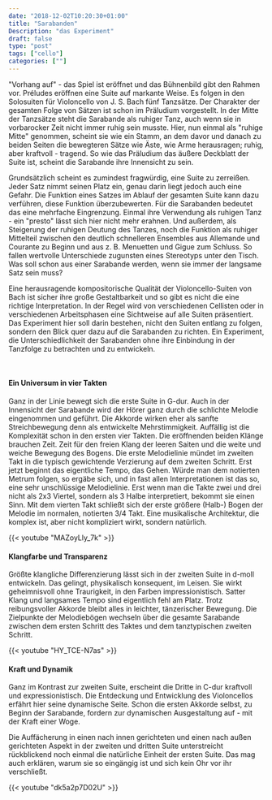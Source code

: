 ```yaml
---
date: "2018-12-02T10:20:30+01:00"
title: "Sarabanden"
Description: "das Experiment"
draft: false
type: "post"
tags: ["cello"]
categories: [""]
---
```


"Vorhang auf" - das Spiel ist eröffnet und das Bühnenbild gibt den Rahmen vor. Préludes eröffnen eine Suite auf markante Weise. Es folgen in den Solosuiten für Violoncello von J. S. Bach fünf Tanzsätze. Der Charakter der gesamten Folge von Sätzen ist schon im Präludium vorgestellt. In der Mitte der Tanzsätze steht die Sarabande als ruhiger Tanz, auch wenn sie in vorbarocker Zeit nicht immer ruhig sein musste. Hier, nun einmal als "ruhige Mitte" genommen, scheint sie wie ein Stamm, an dem davor und danach zu beiden Seiten die bewegteren Sätze wie Äste, wie Arme herausragen; ruhig, aber kraftvoll - tragend. So wie das Präludium das äußere Deckblatt der Suite ist, scheint die Sarabande ihre Innensicht zu sein.  

Grundsätzlich scheint es zumindest fragwürdig, eine Suite zu zerreißen. Jeder Satz nimmt seinen Platz ein, genau darin liegt jedoch auch eine Gefahr. Die Funktion eines Satzes im Ablauf der gesamten Suite kann dazu verführen, diese Funktion überzubewerten. Für die Sarabanden bedeutet das eine mehrfache Eingrenzung. Einmal ihre Verwendung als ruhigen Tanz - ein "presto" lässt sich hier nicht mehr erahnen. Und außerdem, als Steigerung der ruhigen Deutung des Tanzes, noch die Funktion als ruhiger Mittelteil zwischen den deutlich schnelleren Ensembles aus Allemande und Courante zu Beginn und aus z. B. Menuetten und Gigue zum Schluss. So fallen wertvolle Unterschiede zugunsten eines Stereotyps unter den Tisch. Was soll schon aus einer Sarabande werden, wenn sie immer der langsame Satz sein muss?  

Eine herausragende kompositorische Qualität der Violoncello-Suiten von Bach ist sicher ihre große Gestaltbarkeit und so gibt es nicht die eine richtige Interpretation. In der Regel wird von verschiedenen Cellisten oder in verschiedenen Arbeitsphasen eine Sichtweise auf alle Suiten präsentiert. Das Experiment hier soll darin bestehen, nicht den Suiten entlang zu folgen, sondern den Blick quer dazu auf die Sarabanden zu richten. Ein Experiment, die Unterschiedlichkeit der Sarabanden ohne ihre Einbindung in der Tanzfolge zu betrachten und zu entwickeln.  

<br>

#### Ein Universum in vier Takten  
Ganz in der Linie bewegt sich die erste Suite in G-dur. Auch in der Innensicht der Sarabande wird der Hörer ganz durch die schlichte Melodie eingenommen und geführt. Die Akkorde wirken eher als sanfte Streichbewegung denn als entwickelte Mehrstimmigkeit. Auffällig ist die Komplexität schon in den ersten vier Takten. Die eröffnenden beiden Klänge brauchen Zeit. Zeit für den freien Klang der leeren Saiten und die weite und weiche Bewegung des Bogens. Die erste Melodielinie mündet im zweiten Takt in die typisch gewichtende Verzierung auf dem zweiten Schritt. Erst jetzt beginnt das eigentliche Tempo, das Gehen. Würde man dem notierten Metrum folgen, so ergäbe sich, und in fast allen Interpretationen ist das so, eine sehr unschlüssige Melodielinie. Erst wenn man die Takte zwei und drei nicht als 2x3 Viertel, sondern als 3 Halbe interpretiert, bekommt sie einen Sinn. Mit dem vierten Takt schließt sich der erste größere (Halb-) Bogen der Melodie im normalen, notierten 3/4 Takt. Eine musikalische Architektur, die komplex ist, aber nicht kompliziert wirkt, sondern natürlich.  

{{< youtube "MAZoyLly_7k" >}}
<br>

#### Klangfarbe und Transparenz  
Größte klangliche Differenzierung lässt sich in der zweiten Suite in d-moll entwickeln. Das gelingt, physikalisch konsequent, im Leisen. Sie wirkt geheimnisvoll ohne Traurigkeit, in den Farben impressionistisch. Satter Klang und langsames Tempo sind eigentlich fehl am Platz. Trotz reibungsvoller Akkorde bleibt alles in leichter, tänzerischer Bewegung. Die Zielpunkte der Melodiebögen wechseln über die gesamte Sarabande zwischen dem ersten Schritt des Taktes und dem tanztypischen zweiten Schritt.  

{{< youtube "HY_TCE-N7as" >}}
<br>

#### Kraft und Dynamik  
Ganz im Kontrast zur zweiten Suite, erscheint die Dritte in C-dur kraftvoll und expressionistisch. Die Entdeckung und Entwicklung des Violoncellos erfährt hier seine dynamische Seite. Schon die ersten Akkorde selbst, zu Beginn der Sarabande, fordern zur dynamischen Ausgestaltung auf - mit der Kraft einer Woge.  

Die Auffächerung in einen nach innen gerichteten und einen nach außen gerichteten Aspekt in der zweiten und dritten Suite unterstreicht rückblickend noch einmal die natürliche Einheit der ersten Suite. Das mag auch erklären, warum sie so eingängig ist und sich kein Ohr vor ihr verschließt.  


{{< youtube "dk5a2p7D02U" >}}

